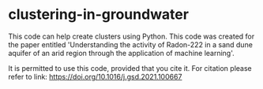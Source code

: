 # clustering-in-groundwater
This code can help create clusters using Python. This code was created for the paper entitled 'Understanding the activity of Radon-222 in a sand dune aquifer of an arid
region through the application of machine learning'.

It is permitted to use this code, provided that you cite it. For citation please refer to link: https://doi.org/10.1016/j.gsd.2021.100667
